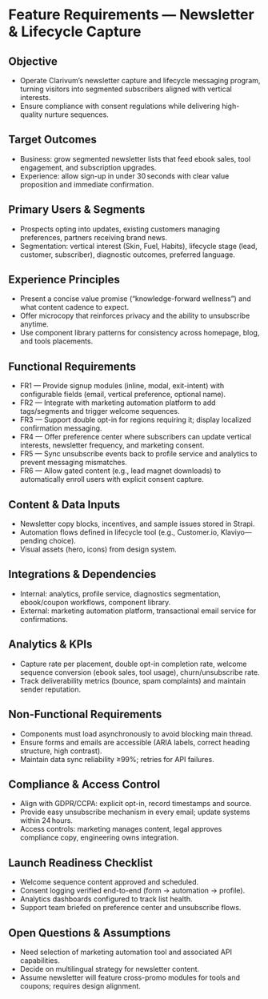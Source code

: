 # Feature Requirements — Newsletter & Lifecycle Capture

## Objective
- Operate Clarivum’s newsletter capture and lifecycle messaging program, turning visitors into segmented subscribers aligned with vertical interests.
- Ensure compliance with consent regulations while delivering high-quality nurture sequences.

## Target Outcomes
- Business: grow segmented newsletter lists that feed ebook sales, tool engagement, and subscription upgrades.
- Experience: allow sign-up in under 30 seconds with clear value proposition and immediate confirmation.

## Primary Users & Segments
- Prospects opting into updates, existing customers managing preferences, partners receiving brand news.
- Segmentation: vertical interest (Skin, Fuel, Habits), lifecycle stage (lead, customer, subscriber), diagnostic outcomes, preferred language.

## Experience Principles
- Present a concise value promise (“knowledge-forward wellness”) and what content cadence to expect.
- Offer microcopy that reinforces privacy and the ability to unsubscribe anytime.
- Use component library patterns for consistency across homepage, blog, and tools placements.

## Functional Requirements
- FR1 — Provide signup modules (inline, modal, exit-intent) with configurable fields (email, vertical preference, optional name).
- FR2 — Integrate with marketing automation platform to add tags/segments and trigger welcome sequences.
- FR3 — Support double opt-in for regions requiring it; display localized confirmation messaging.
- FR4 — Offer preference center where subscribers can update vertical interests, newsletter frequency, and marketing consent.
- FR5 — Sync unsubscribe events back to profile service and analytics to prevent messaging mismatches.
- FR6 — Allow gated content (e.g., lead magnet downloads) to automatically enroll users with explicit consent capture.

## Content & Data Inputs
- Newsletter copy blocks, incentives, and sample issues stored in Strapi.
- Automation flows defined in lifecycle tool (e.g., Customer.io, Klaviyo—pending choice).
- Visual assets (hero, icons) from design system.

## Integrations & Dependencies
- Internal: analytics, profile service, diagnostics segmentation, ebook/coupon workflows, component library.
- External: marketing automation platform, transactional email service for confirmations.

## Analytics & KPIs
- Capture rate per placement, double opt-in completion rate, welcome sequence conversion (ebook sales, tool usage), churn/unsubscribe rate.
- Track deliverability metrics (bounce, spam complaints) and maintain sender reputation.

## Non-Functional Requirements
- Components must load asynchronously to avoid blocking main thread.
- Ensure forms and emails are accessible (ARIA labels, correct heading structure, high contrast).
- Maintain data sync reliability ≥99%; retries for API failures.

## Compliance & Access Control
- Align with GDPR/CCPA: explicit opt-in, record timestamps and source.
- Provide easy unsubscribe mechanism in every email; update systems within 24 hours.
- Access controls: marketing manages content, legal approves compliance copy, engineering owns integration.

## Launch Readiness Checklist
- Welcome sequence content approved and scheduled.
- Consent logging verified end-to-end (form → automation → profile).
- Analytics dashboards configured to track list health.
- Support team briefed on preference center and unsubscribe flows.

## Open Questions & Assumptions
- Need selection of marketing automation tool and associated API capabilities.
- Decide on multilingual strategy for newsletter content.
- Assume newsletter will feature cross-promo modules for tools and coupons; requires design alignment.


